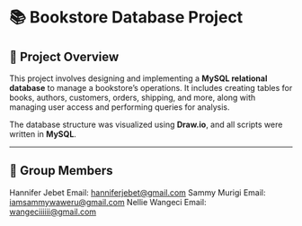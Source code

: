 # 📚 Bookstore Database Project

## 📌 Project Overview

This project involves designing and implementing a **MySQL relational database** to manage a bookstore’s operations. It includes creating tables for books, authors, customers, orders, shipping, and more, along with managing user access and performing queries for analysis.

The database structure was visualized using **Draw.io**, and all scripts were written in **MySQL**.

---

## 👥 Group Members
Hannifer Jebet Email: hanniferjebet@gmail.com
Sammy Murigi Email: iamsammywaweru@gmail.com 
Nellie Wangeci Email: wangeciiiiii@gmail.com
